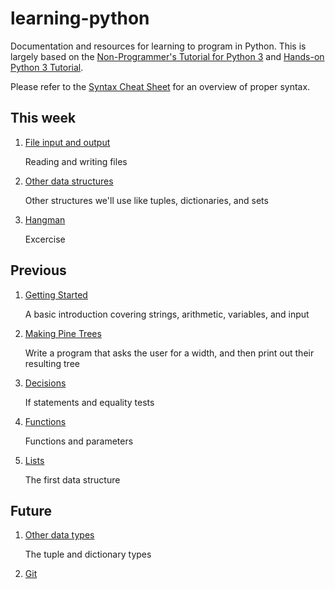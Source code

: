 # learning-python

Documentation and resources for learning to program in Python. This is largely based on the [Non-Programmer's Tutorial for Python 3](https://en.wikibooks.org/wiki/Non-Programmer%27s_Tutorial_for_Python_3) and [Hands-on Python 3 Tutorial](http://anh.cs.luc.edu/python/hands-on/3.1/handsonHtml/index.html).

Please refer to the [Syntax Cheat Sheet](./Syntax.md) for an overview of proper syntax.

## This week

1. [File input and output](./2019-11-04/FileIO.md)

    Reading and writing files

1. [Other data structures](./2019-11-04/DataTypes.md)

    Other structures we'll use like tuples, dictionaries, and sets

1. [Hangman](./2019-11-04/Hangman.md)

    Excercise

## Previous

1. [Getting Started](./2019-09-09/GettingStarted.md)

    A basic introduction covering strings, arithmetic, variables, and input

1. [Making Pine Trees](./2019-09-16/PineTrees.md)

    Write a program that asks the user for a width, and then print out their resulting tree

1. [Decisions](./2019-09-23/Decisions.md)

    If statements and equality tests

1. [Functions](./2019-09-23/Functions.md)

    Functions and parameters

1. [Lists](./2019-09-30/Lists.md)

    The first data structure

## Future

1. [Other data types](./2019-10-07/DataTypes.md)

    The tuple and dictionary types

1. [Git](./Git.md)
